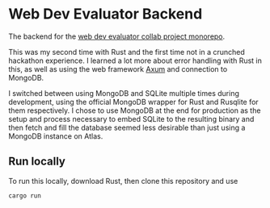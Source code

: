# Web Dev Evaluator Backend

The backend for the [web dev evaluator collab project monorepo](https://github.com/kyleung1/WebdevEvaluator).

This was my second time with Rust and the first time not in a crunched hackathon experience. I learned a lot more about error handling with Rust in this, as well as using the web framework [Axum](https://crates.io/crates/axum) and connection to MongoDB.

I switched between using MongoDB and SQLite multiple times during development, using the official MongoDB wrapper for Rust and Rusqlite for them respectively. I chose to use MongoDB at the end for production as the setup and process necessary to embed SQLite to the resulting binary and then fetch and fill the database seemed less desirable than just using a MongoDB instance on Atlas.

## Run locally

To run this locally, download Rust, then clone this repository and use

```rust
cargo run
```
